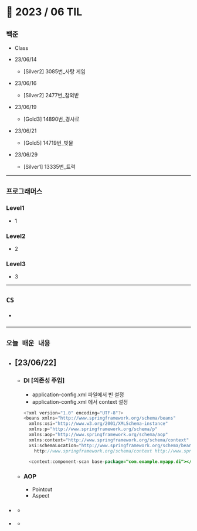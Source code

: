 # 🚩 2023 / 06 TIL

## **`백준`**

- Class
- 23/06/14
  - [Silver2] 3085번_사탕 게임

- 23/06/16
  - [Silver2] 2477번_참외밭

- 23/06/19
  - [Gold3] 14890번_경사로

- 23/06/21
  - [Gold5] 14719번_빗물

- 23/06/29
  - [Silver1] 13335번_트럭
---

## **`프로그래머스`**

### Level1

- 1

### Level2

- 2

### Level3

- 3

---

## **`CS`**

- ###

---

## **`오늘 배운 내용`**
- ## **[23/06/22]**
  - ### DI [의존성 주입]
    - application-config.xml 파일에서 빈 설정
    - application-config.xml 에서 context 설정
    ```java
    <?xml version="1.0" encoding="UTF-8"?>
    <beans xmlns="http://www.springframework.org/schema/beans"
	  xmlns:xsi="http://www.w3.org/2001/XMLSchema-instance"
	  xmlns:p="http://www.springframework.org/schema/p"
	  xmlns:aop="http://www.springframework.org/schema/aop"
	  xmlns:context="http://www.springframework.org/schema/context"
	  xsi:schemaLocation="http://www.springframework.org/schema/beans http://www.springframework.org/schema/beans/spring-beans.xsd
		http://www.springframework.org/schema/context http://www.springframework.org/schema/context/spring-context-3.1.xsd">
	
	  <context:component-scan base-package="com.example.myapp.di"></context:component-scan>
    ```
  - ### AOP
    - Pointcut
    - Aspect
- ###
  -
- ####
  -

